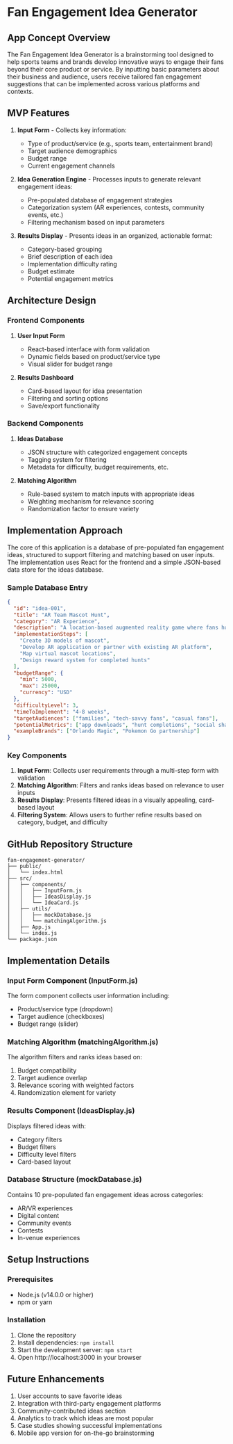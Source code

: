 # Fan Engagement Idea Generator

## App Concept Overview
The Fan Engagement Idea Generator is a brainstorming tool designed to help sports teams and brands develop innovative ways to engage their fans beyond their core product or service. By inputting basic parameters about their business and audience, users receive tailored fan engagement suggestions that can be implemented across various platforms and contexts.

## MVP Features
1. **Input Form** - Collects key information:
   - Type of product/service (e.g., sports team, entertainment brand)
   - Target audience demographics
   - Budget range
   - Current engagement channels

2. **Idea Generation Engine** - Processes inputs to generate relevant engagement ideas:
   - Pre-populated database of engagement strategies
   - Categorization system (AR experiences, contests, community events, etc.)
   - Filtering mechanism based on input parameters

3. **Results Display** - Presents ideas in an organized, actionable format:
   - Category-based grouping
   - Brief description of each idea
   - Implementation difficulty rating
   - Budget estimate
   - Potential engagement metrics

## Architecture Design

### Frontend Components
1. **User Input Form**
   - React-based interface with form validation
   - Dynamic fields based on product/service type
   - Visual slider for budget range

2. **Results Dashboard**
   - Card-based layout for idea presentation
   - Filtering and sorting options
   - Save/export functionality

### Backend Components
1. **Ideas Database**
   - JSON structure with categorized engagement concepts
   - Tagging system for filtering
   - Metadata for difficulty, budget requirements, etc.

2. **Matching Algorithm**
   - Rule-based system to match inputs with appropriate ideas
   - Weighting mechanism for relevance scoring
   - Randomization factor to ensure variety

## Implementation Approach

The core of this application is a database of pre-populated fan engagement ideas, structured to support filtering and matching based on user inputs. The implementation uses React for the frontend and a simple JSON-based data store for the ideas database.

### Sample Database Entry
```json
{
  "id": "idea-001",
  "title": "AR Team Mascot Hunt",
  "category": "AR Experience",
  "description": "A location-based augmented reality game where fans hunt for virtual versions of team mascots around the venue or city.",
  "implementationSteps": [
    "Create 3D models of mascot",
    "Develop AR application or partner with existing AR platform",
    "Map virtual mascot locations",
    "Design reward system for completed hunts"
  ],
  "budgetRange": {
    "min": 5000,
    "max": 25000,
    "currency": "USD"
  },
  "difficultyLevel": 3,
  "timeToImplement": "4-8 weeks",
  "targetAudiences": ["families", "tech-savvy fans", "casual fans"],
  "potentialMetrics": ["app downloads", "hunt completions", "social shares"],
  "exampleBrands": ["Orlando Magic", "Pokemon Go partnership"]
}
```

### Key Components

1. **Input Form**: Collects user requirements through a multi-step form with validation
2. **Matching Algorithm**: Filters and ranks ideas based on relevance to user inputs
3. **Results Display**: Presents filtered ideas in a visually appealing, card-based layout
4. **Filtering System**: Allows users to further refine results based on category, budget, and difficulty

## GitHub Repository Structure

```
fan-engagement-generator/
├── public/
│   └── index.html
├── src/
│   ├── components/
│   │   ├── InputForm.js
│   │   ├── IdeasDisplay.js
│   │   └── IdeaCard.js
│   ├── utils/
│   │   ├── mockDatabase.js
│   │   └── matchingAlgorithm.js
│   ├── App.js
│   └── index.js
└── package.json
```

## Implementation Details

### Input Form Component (InputForm.js)
The form component collects user information including:
- Product/service type (dropdown)
- Target audience (checkboxes)
- Budget range (slider)

### Matching Algorithm (matchingAlgorithm.js)
The algorithm filters and ranks ideas based on:
1. Budget compatibility
2. Target audience overlap
3. Relevance scoring with weighted factors
4. Randomization element for variety

### Results Component (IdeasDisplay.js)
Displays filtered ideas with:
- Category filters
- Budget filters
- Difficulty level filters
- Card-based layout

### Database Structure (mockDatabase.js)
Contains 10 pre-populated fan engagement ideas across categories:
- AR/VR experiences
- Digital content
- Community events
- Contests
- In-venue experiences

## Setup Instructions

### Prerequisites
- Node.js (v14.0.0 or higher)
- npm or yarn

### Installation
1. Clone the repository
2. Install dependencies: `npm install`
3. Start the development server: `npm start`
4. Open http://localhost:3000 in your browser

## Future Enhancements
1. User accounts to save favorite ideas
2. Integration with third-party engagement platforms
3. Community-contributed ideas section
4. Analytics to track which ideas are most popular
5. Case studies showing successful implementations
6. Mobile app version for on-the-go brainstorming